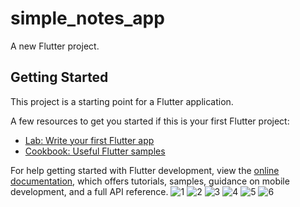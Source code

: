 # simple_notes_app

A new Flutter project.

## Getting Started

This project is a starting point for a Flutter application.

A few resources to get you started if this is your first Flutter project:

- [Lab: Write your first Flutter app](https://docs.flutter.dev/get-started/codelab)
- [Cookbook: Useful Flutter samples](https://docs.flutter.dev/cookbook)

For help getting started with Flutter development, view the
[online documentation](https://docs.flutter.dev/), which offers tutorials,
samples, guidance on mobile development, and a full API reference.
![1](https://user-images.githubusercontent.com/120459952/230674806-3f0bd1a0-14de-4421-8807-2433521d8b9c.jpg)
![2](https://user-images.githubusercontent.com/120459952/230674893-e1dbf606-a57c-420c-bcc8-2b9c614ef110.jpg)
![3](https://user-images.githubusercontent.com/120459952/230674917-84e4a218-d2a1-4b01-8f2d-9ea582e085b4.jpg)
![4](https://user-images.githubusercontent.com/120459952/230674953-99f758ff-23a4-431c-863c-462a81a0144d.jpg)
![5](https://user-images.githubusercontent.com/120459952/230674973-b04c4768-a220-46ab-825a-217a6e4c9cc0.jpg)
![6](https://user-images.githubusercontent.com/120459952/230674996-7a729521-319a-4844-9b9c-d406201a2d4e.jpg)
